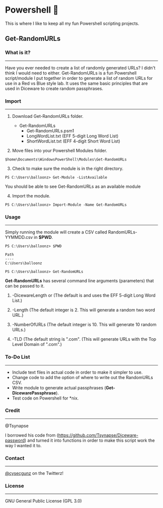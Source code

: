 # Powershell :turtle:
This is where I like to keep all my fun Powershell scripting projects.

Get-RandomURLs
--------------
  ### What is it? 
 ---
 Have you ever needed to create a list of randomly generated URLs? I didn't think I would need to either. Get-RandomURLs is a 
 fun Powershell script/module I put together in order to generate a list of random URLs for use in a Red vs Blue style lab. It 
 uses the same basic principles that are used in Diceware to create random passphrases. 

  ### Import 
 ---    
  1. Download Get-RandomURLs folder.  
     
     * Get-RandomURLs
       * Get-RandomURLs.psm1
       * LongWordList.txt (EFF 5-digit Long Word List)
       * ShortWordList.txt (EFF 4-digit Short Word List)
  
  2. Move files into your Powershell Modules folder.
  
    $home\Documents\WindowsPowerShell\Modules\Get-RandomURLs
    
  3. Check to make sure the module is in the right directory.
  
    PS C:\Users\balloonz> Get-Module -ListAvailable
    
   You should be able to see Get-RandomURLs as an available module
  
  4. Import the module.
    
    PS C:\Users\balloonz> Import-Module -Name Get-RandomURLs
    
 ### Usage
---  
  Simply running the module will create a CSV called RandomURLs-YYMMDD.csv in **$PWD**. 
    
    PS C:\Users\balloonz> $PWD
    
    Path
    ----
    C:\Users\balloonz
    
    PS C:\Users\balloonz> Get-RandomURLs
    
  **Get-RandomURLs** has several command line arguments (parameters) that can be passed to it. 
  
  1. -DicewareLength <long> or <short> (The default is <long> and uses the EFF 5-digit Long Word List.)
   
  2. -Length <int> (The default integer is 2. This will generate a random two word URL.)
   
  3. -NumberOfURLs <int> (The default integer is 10. This will generate 10 random URLs.)
   
  4. -TLD <str> (The default string is ".com". (This will generate URLs with the Top Level Domain of ".com".)
   
 ### To-Do List
--- 
 - Include text files in actual code in order to make it simpler to use.
 - Change code to add the option of where to write out the RandomURLs CSV.
 - Write module to generate actual passphrases (**Get-DicewarePassphrase**). 
 - Test code on Powershell for \*nix. 
   
 ### Credit
--- 
 @Tsynapse
 
 I borrowed his code from (https://github.com/Tsynapse/Diceware-password) and turned it into functions in order to 
 make this script work the way I wanted it to. 
 
 ### Contact
--- 
[@cysecgunz](https://twitter.com/cysecgunz) on the Twitterz!  
 
 ### License 
--- 
 GNU General Public License (GPL 3.0)
 
 
 
 
 
    
    
     
     
